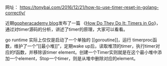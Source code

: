 网址： https://tonybai.com/2016/12/21/how-to-use-timer-reset-in-golang-correctly/

近期[gopheracademy blog](https://blog.gopheracademy.com/)发布了一篇 《[How Do They Do It: Timers in Go](https://blog.gopheracademy.com/advent-2016/go-timers)》，通过对timer源码的分析，讲述了timer的原理，大家可以看看。

go runtime 实际上仅仅是启动了一个单独的 [[goroutine]]，运行 timerproc函数，维护了一个”[[最小堆]]”，定期wake up后，读取堆顶的timer，执行timer对应的f函数，并移除该timer element。创建一个Timer实则就是在这个最小堆中添加一个element，Stop一个timer，则是从堆中删除对应的element。
